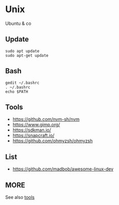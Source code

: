 # Unix

Ubuntu & co

## Update

```
sudo apt update
sudo apt-get update  
```

## Bash

```
gedit ~/.bashrc
. ~/.bashrc
echo $PATH
```

## Tools

- https://github.com/nvm-sh/nvm
- https://www.gimp.org/
- https://sdkman.io/ 
- https://snapcraft.io/
- https://github.com/ohmyzsh/ohmyzsh

## List

- https://github.com/madbob/awesome-linux-dev

## MORE

See also [tools](https://github.com/pegaltier/utils-dev/blob/master/utils-tools.md)